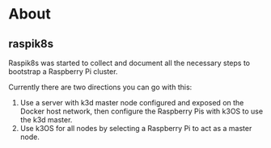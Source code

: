 # About

## raspik8s

Raspik8s was started to collect and document all the necessary steps to bootstrap a Raspberry Pi cluster.

Currently there are two directions you can go with this:

1. Use a server with k3d master node configured and exposed on the Docker host network, then configure the Raspberry Pis with k3OS to use the k3d master.
2. Use k3OS for all nodes by selecting a Raspberry Pi to act as a master node.
